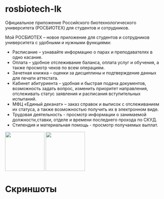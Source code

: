 # rosbiotech-lk

Официальное приложение Российского биотехнологического университета (РОСБИОТЕХ) для студентов и сотрудников.

Мой РОСБИОТЕХ – новое приложение для студентов и сотрудников университета с  удобными и нужными функциями:

- Расписание – узнавайте информацию о парах и преподавателях в одно касание.
- Оплата – удобное отслеживание баланса, оплата услуг и обучения, а также просмотр чеков по всем операциям.
- Зачетная книжка – оценки за дисциплины и подтверждение данных для печати аттестата.
- Кабинет абитуриента – удобная и быстрая подача документов, возможность задать вопрос, изменить приоритет направления, отслеживать статус заявления и расписания вступительных испытаний.
- МФЦ «Единый деканат» – заказ справок и выписок с отслеживанием их статуса, а также возможностью получить их в электронном виде.
- Трудовая деятельность - просмотр информации о занимаемой должности,ставки, отделе и времени последнего прохода по СКУД.
- Стипендия и материальная помощь - просмотр получаемых выплат.
<p float="left">
  <a href="https://play.google.com/store/apps/details?id=ru.mgupp.lk"><img src="https://user-images.githubusercontent.com/51058739/130847046-edf8906f-02dc-4c13-87e5-9872651d606f.png" width="128" /></a>
   <a href="https://apps.apple.com/ru/app/id6448309995" width="128" /><img src="https://user-images.githubusercontent.com/51058739/130931786-3e21e740-358d-4708-8cab-3a0108bc619b.png" width="128" /></a>
</p>

# Скриншоты




